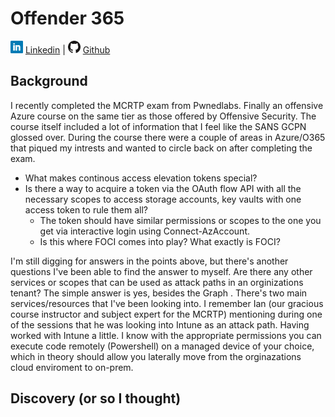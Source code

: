 # Offender 365

![Linkedin](Post%20Images/linkedin.png) [Linkedin](https://www.linkedin.com/in/ryangore/) | ![Github](Post%20Images/github.png) [Github](https://github.com/0v3rride)

## Background
I recently completed the MCRTP exam from Pwnedlabs. Finally an offensive Azure course on the same tier as those offered by Offensive Security. The course itself included a lot of information that I feel like the SANS GCPN glossed over.
During the course there were a couple of areas in Azure/O365 that piqued my intrests and wanted to circle back on after completing the exam.

* What makes continous access elevation tokens special?
* Is there a way to acquire a token via the OAuth flow API with all the necessary scopes to access storage accounts, key vaults with one access token to rule them all?
  * The token should have similar permissions or scopes to the one you get via interactive login using Connect-AzAccount.
  * Is this where FOCI comes into play? What exactly is FOCI?
    
I'm still digging for answers in the points above, but there's another questions I've been able to find the answer to myself. Are there any other services or scopes that can be used as attack paths in an orginizations tenant?
The simple answer is yes, besides the Graph . There's two main services/resources that I've been looking into. I remember Ian (our gracious course instructor and subject expert for the MCRTP) mentioning during one of the sessions that he was 
looking into Intune as an attack path. Having worked with Intune a little. I know with the appropriate permissions you can execute code remotely (Powershell) on a managed device of your choice, which in theory should allow you
laterally move from the orginazations cloud enviroment to on-prem.

## Discovery (or so I thought)
